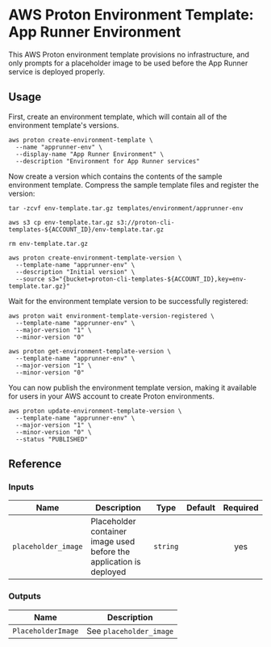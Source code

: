 # AWS Proton Environment Template: App Runner Environment

This AWS Proton environment template provisions no infrastructure, and only prompts for a placeholder image to be used before the App Runner service is deployed properly.

## Usage

First, create an environment template, which will contain all of the environment template's versions.

```
aws proton create-environment-template \
  --name "apprunner-env" \
  --display-name "App Runner Environment" \
  --description "Environment for App Runner services"
```

Now create a version which contains the contents of the sample environment template. Compress the sample template files and register the version:

```
tar -zcvf env-template.tar.gz templates/environment/apprunner-env

aws s3 cp env-template.tar.gz s3://proton-cli-templates-${ACCOUNT_ID}/env-template.tar.gz

rm env-template.tar.gz

aws proton create-environment-template-version \
  --template-name "apprunner-env" \
  --description "Initial version" \
  --source s3="{bucket=proton-cli-templates-${ACCOUNT_ID},key=env-template.tar.gz}"
```

Wait for the environment template version to be successfully registered:

```
aws proton wait environment-template-version-registered \
  --template-name "apprunner-env" \
  --major-version "1" \
  --minor-version "0"
  
aws proton get-environment-template-version \
  --template-name "apprunner-env" \
  --major-version "1" \
  --minor-version "0"
```

You can now publish the environment template version, making it available for users in your AWS account to create Proton environments.

```
aws proton update-environment-template-version \
  --template-name "apprunner-env" \
  --major-version "1" \
  --minor-version "0" \
  --status "PUBLISHED"
```

## Reference

### Inputs

| Name | Description | Type | Default | Required |
|------|-------------|------|---------|:-----:|
| `placeholder_image` | Placeholder container image used before the application is deployed | `string` |  | yes |

### Outputs

| Name | Description |
|------|-------------|
| `PlaceholderImage` | See `placeholder_image` |